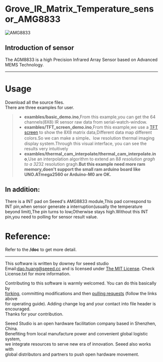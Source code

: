 Grove_IR_Matrix_Temperature_sensor_AMG8833
==================  
![AMG8833](https://github.com/linux-downey/Grove_IR_Matrix_Temperature_sensor_AMG8833/blob/master/AMG8833.png)

Introduction of sensor
----------------------------  
The AGM8833 is a high Precision Infrared Array Sensor based on Advanced MEMS Technology.

***
Usage  
=======
Download all the source files.  
There are three examples for user.  
>* **exambles/basic_demo.ino**,From this example,you can get the 64 channels(8X8) IR sensor raw data from serial-watch-window.  
>* **exambles/TFT_screen_demo.ino**,From this example,we use a [TFT screen](https://www.seeedstudio.com/2.8-TFT-Touch-Shield-V2.0-p-1286.html) to show the 8X8 matrix data,Different data map different   colors.So we can make a simple、low resolution thermal imaging display system.Through this visual interface, you can see the results   very intuitively
>* **exambles/thermal_cam_interpolate/thermal_cam_interpolate.ino**,Use an interpolation algorithm to extend an 8*8 resolution gragh to a 32*32 resolution gragh.**But this example need more ram memory,doen't support the small ram arduino board like UNO.ATmega2560 or Arduino-M0 are OK.**  

In addition:  
---------------------
There is a INT pad on Seeed's AMG8833 module,This pad correspond to INT pin,when sensor generate a interruption(usually the temperature beyond limit),The pin turns to low,Otherwise stays high.Without this INT pin,you need to polling for sensor result value.  


Reference:
===============
Refer to the **/doc** to get more detail.


***
This software is written by downey  for seeed studio<br>
Email:dao.huang@seeed.cc
and is licensed under [The MIT License](http://opensource.org/licenses/mit-license.php). Check License.txt for more information.<br>

Contributing to this software is warmly welcomed. You can do this basically by<br>
[forking](https://help.github.com/articles/fork-a-repo), committing modifications and then [pulling requests](https://help.github.com/articles/using-pull-requests) (follow the links above<br>
for operating guide). Adding change log and your contact into file header is encouraged.<br>
Thanks for your contribution.

Seeed Studio is an open hardware facilitation company based in Shenzhen, China. <br>
Benefiting from local manufacture power and convenient global logistic system, <br>
we integrate resources to serve new era of innovation. Seeed also works with <br>
global distributors and partners to push open hardware movement.<br>
